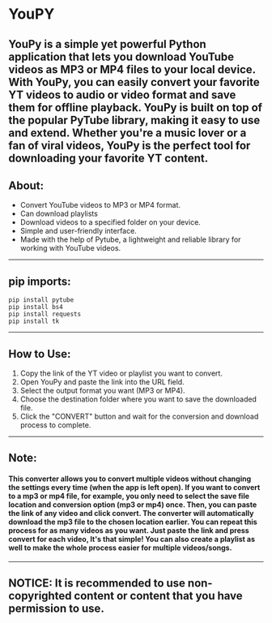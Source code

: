 # YouPY
YouPy is a simple yet powerful Python application that lets you download YouTube videos as MP3 or MP4 files to your local device. With YouPy, you can easily convert your favorite YT videos to audio or video format and save them for offline playback. YouPy is built on top of the popular PyTube library, making it easy to use and extend. Whether you're a music lover or a fan of viral videos, YouPy is the perfect tool for downloading your favorite YT content.
---
## **About:**
   - Convert YouTube videos to MP3 or MP4 format.
   -  Can download playlists
   - Download videos to a specified folder on your device.
   - Simple and user-friendly interface.
   - Made with the help of Pytube, a lightweight and reliable library for working with YouTube videos.
---
## **pip imports:**
```
pip install pytube
pip install bs4
pip install requests
pip install tk
```
---
## **How to Use:**
   1. Copy the link of the YT video or playlist you want to convert.
   2. Open YouPy and paste the link into the URL field.
   3. Select the output format you want (MP3 or MP4).
   4. Choose the destination folder where you want to save the downloaded file.
   5. Click the "CONVERT" button and wait for the conversion and download process to complete.
---
## **Note:**
#### This converter allows you to convert multiple videos without changing the settings every time (when the app is left open). If you want to convert to a mp3 or mp4 file, for example, you only need to select the save file location and conversion option (mp3 or mp4) once. Then, you can paste the link of any video and click convert. The converter will automatically download the mp3 file to the chosen location earlier. You can repeat this process for as many videos as you want. Just paste the link and press convert for each video, It's that simple! You can also create a playlist as well to make the whole process easier for multiple videos/songs.
---
## NOTICE: It is recommended to use non-copyrighted content or content that you have permission to use. 

